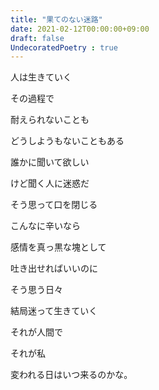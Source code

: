 ```yaml
---
title: "果てのない迷路"
date: 2021-02-12T00:00:00+09:00
draft: false
UndecoratedPoetry : true
---
```

人は生きていく

その過程で

耐えられないことも

どうしようもないこともある

誰かに聞いて欲しい

けど聞く人に迷惑だ

そう思って口を閉じる

こんなに辛いなら

感情を真っ黒な塊として

吐き出せればいいのに

そう思う日々

結局迷って生きていく

それが人間で

それが私

変われる日はいつ来るのかな。

<!--
    サイト運営担当のボヤキ #3

    前に進むことだけが
    人を進化させるわけじゃない。

    時には回り道をして進んでいくことも
    大切なことなんだと、、

    by サイト運営担当の黒子
-->